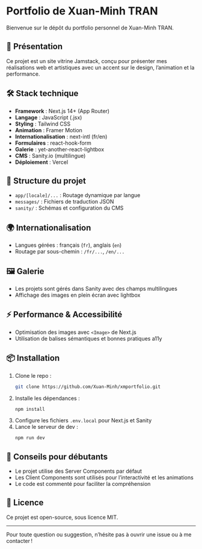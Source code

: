 # Portfolio de Xuan-Minh TRAN

Bienvenue sur le dépôt du portfolio personnel de Xuan-Minh TRAN.

## 🚀 Présentation

Ce projet est un site vitrine Jamstack, conçu pour présenter mes réalisations web et artistiques avec un accent sur le design, l’animation et la performance.

## 🛠️ Stack technique

- **Framework** : Next.js 14+ (App Router)
- **Langage** : JavaScript (.jsx)
- **Styling** : Tailwind CSS
- **Animation** : Framer Motion
- **Internationalisation** : next-intl (fr/en)
- **Formulaires** : react-hook-form
- **Galerie** : yet-another-react-lightbox
- **CMS** : Sanity.io (multilingue)
- **Déploiement** : Vercel

## 📁 Structure du projet

- `app/[locale]/...` : Routage dynamique par langue
- `messages/` : Fichiers de traduction JSON
- `sanity/` : Schémas et configuration du CMS

## 🌍 Internationalisation

- Langues gérées : français (`fr`), anglais (`en`)
- Routage par sous-chemin : `/fr/...`, `/en/...`

## 🖼️ Galerie

- Les projets sont gérés dans Sanity avec des champs multilingues
- Affichage des images en plein écran avec lightbox

## ⚡ Performance & Accessibilité

- Optimisation des images avec `<Image>` de Next.js
- Utilisation de balises sémantiques et bonnes pratiques a11y

## 📦 Installation

1. Clone le repo :
   ```bash
   git clone https://github.com/Xuan-Minh/xmportfolio.git
   ```
2. Installe les dépendances :
   ```bash
   npm install
   ```
3. Configure les fichiers `.env.local` pour Next.js et Sanity
4. Lance le serveur de dev :
   ```bash
   npm run dev
   ```

## 📝 Conseils pour débutants

- Le projet utilise des Server Components par défaut
- Les Client Components sont utilisés pour l’interactivité et les animations
- Le code est commenté pour faciliter la compréhension

## 📄 Licence

Ce projet est open-source, sous licence MIT.

---

Pour toute question ou suggestion, n’hésite pas à ouvrir une issue ou à me contacter !
